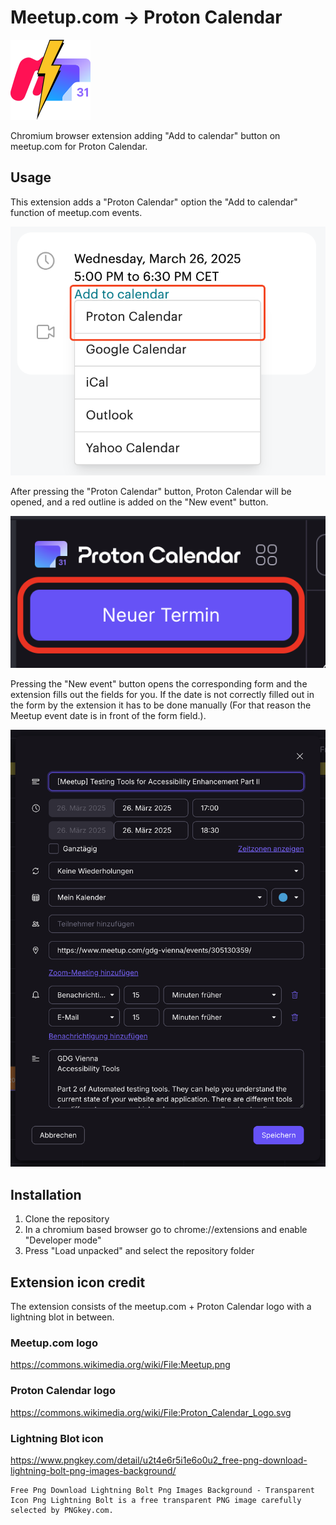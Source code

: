 # Meetup.com → Proton Calendar

![Extension Icon](icons/extension_icon128.png)

Chromium browser extension adding "Add to calendar" button on meetup.com for Proton Calendar.

## Usage

This extension adds a "Proton Calendar" option the "Add to calendar" function of meetup.com events.

![Screenshot of meetup.com "Add to calendar"-button UI extended by "Proton Calendar" option](documentation/meetup_Add-to-calendar-button.png)

After pressing the "Proton Calendar" button, Proton Calendar will be opened, and a red outline is added on the "New event" button.

![Screenshot of Proton Calendar UI: "New event"-button with added outline](documentation/Proton-Calendar_New-event-button.png)

Pressing the "New event" button opens the corresponding form and the extension fills out the fields for you.
If the date is not correctly filled out in the form by the extension it has to be done manually (For that reason the Meetup event date is in front of the form field.).

![Screenshot of Proton Calendar UI: "New event" form](documentation/Proton-Calendar_New-event-form.png)

## Installation

1. Clone the repository
2. In a chromium based browser go to chrome://extensions and enable "Developer mode"
3. Press "Load unpacked" and select the repository folder

## Extension icon credit

The extension consists of the meetup.com + Proton Calendar logo with a lightning blot in between.

### Meetup.com logo

https://commons.wikimedia.org/wiki/File:Meetup.png

### Proton Calendar logo

https://commons.wikimedia.org/wiki/File:Proton_Calendar_Logo.svg

### Lightning Blot icon

https://www.pngkey.com/detail/u2t4e6r5i1e6o0u2_free-png-download-lightning-bolt-png-images-background/

```
Free Png Download Lightning Bolt Png Images Background - Transparent Icon Png Lightning Bolt is a free transparent PNG image carefully selected by PNGkey.com.
```
